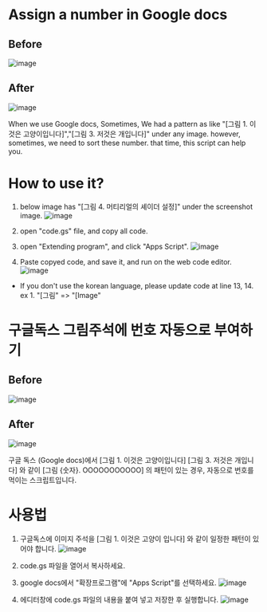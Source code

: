 # Assign a number in Google docs
## Before
![image](https://github.com/user-attachments/assets/bfa3541d-bd9a-46fd-b23b-e56dd366b6b1)
## After
![image](https://github.com/user-attachments/assets/d6801ee5-7b36-49d6-abfe-2289c3ce4b3c)

When we use Google docs, Sometimes, We had a pattern as like "[그림 1. 이것은 고양이입니다]","[그림 3. 저것은 개입니다]" under any image.
however, sometimes, we need to sort these number. 
that time, this script can help you.

# How to use it?
1. below image has "[그림 4. 머티리얼의 셰이더 설정]" under the screenshot image.
![image](https://github.com/user-attachments/assets/b647f1f4-8914-499c-a719-c007f1d04b45)

2. open "code.gs" file, and copy all code.

3. open "Extending program", and click "Apps Script".
![image](https://github.com/user-attachments/assets/abe67fc5-32dc-4fe3-9139-646544e5ba0e)

4. Paste copyed code, and save it, and run on the web code editor.
![image](https://github.com/user-attachments/assets/ea09dbec-662f-4424-aef9-470e53a7c124)

* If you don't use the korean language, please update code at line 13, 14.
ex 1. "[그림" => "[Image"

# 구글독스 그림주석에 번호 자동으로 부여하기
## Before
![image](https://github.com/user-attachments/assets/bfa3541d-bd9a-46fd-b23b-e56dd366b6b1)
## After
![image](https://github.com/user-attachments/assets/d6801ee5-7b36-49d6-abfe-2289c3ce4b3c)

구글 독스 (Google docs)에서 
[그림 1. 이것은 고양이입니다]
[그림 3. 저것은 개입니다]
와 같이 [그림 {숫자}. OOOOOOOOOOO] 의 패턴이 있는 경우, 자동으로 번호를 먹이는 스크립트입니다.

# 사용법
1. 구글독스에 이미지 주석을 [그림 1. 이것은 고양이 입니다] 와 같이 일정한 패턴이 있어야 합니다.
![image](https://github.com/user-attachments/assets/b647f1f4-8914-499c-a719-c007f1d04b45)

2. code.gs 파일을 열어서 복사하세요.

3. google docs에서 "확장프로그램"에 "Apps Script"를 선택하세요.
![image](https://github.com/user-attachments/assets/abe67fc5-32dc-4fe3-9139-646544e5ba0e)

4. 에디터창에 code.gs 파일의 내용을 붙여 넣고 저장한 후 실행합니다.
![image](https://github.com/user-attachments/assets/ea09dbec-662f-4424-aef9-470e53a7c124)